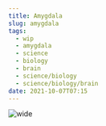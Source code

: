 ```yaml
---
title: Amygdala
slug: amygdala
tags:
  - wip
  - amygdala
  - science
  - biology
  - brain
  - science/biology
  - science/biology/brain
date: 2021-10-07T07:15
---
```



![wide](https://upload.wikimedia.org/wikipedia/commons/thumb/2/28/Amygdala.jpg/635px-Amygdala.jpg "image from Wikimedia (cc)")

